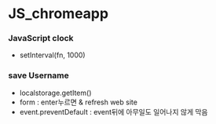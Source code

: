 # JS_chromeapp

### JavaScript clock
- setInterval(fn, 1000)

### save Username
- localstorage.getItem()
- form : enter누르면  & refresh web site
- event.preventDefault : event뒤에 아무일도 일어나지 않게 막음